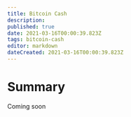 ```yaml
---
title: Bitcoin Cash
description: 
published: true
date: 2021-03-16T00:00:39.823Z
tags: bitcoin-cash
editor: markdown
dateCreated: 2021-03-16T00:00:39.823Z
---
```


# Summary
Coming soon